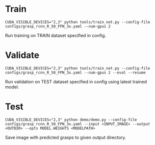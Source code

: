 # Train
`CUDA_VISIBLE_DEVICES="2,3" python tools/train_net.py --config-file configs/grasp_rcnn_R_50_FPN_3x.yaml --num-gpus 2`

Run training on TRAIN dataset specified in config.

# Validate
`CUDA_VISIBLE_DEVICES="2,3" python tools/train_net.py --config-file configs/grasp_rcnn_R_50_FPN_3x.yaml --num-gpus 2 --eval --resume`

Run validation on TEST dataset specified in config using latest trained model.

# Test
`CUDA_VISIBLE_DEVICES="2,3" python demo/demo.py --config-file configs/grasp_rcnn_R_50_FPN_3x.yaml --input <INPUT_IMAGE> --output <OUTDIR> --opts MODEL.WEIGHTS <MODELPATH>`

Save image with predicted grasps to given output directory.
